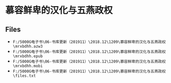 # 慕容鲜卑的汉化与五燕政权

## Files

- `F:/5000G电子书\06-书库更新（201911）\2018.12\1209\慕容鲜卑的汉化与五燕政权\mrxbdhh.azw3`
- `F:/5000G电子书\06-书库更新（201911）\2018.12\1209\慕容鲜卑的汉化与五燕政权\mrxbdhh.epub`
- `F:/5000G电子书\06-书库更新（201911）\2018.12\1209\慕容鲜卑的汉化与五燕政权\mrxbdhh.mobi`
- `F:/5000G电子书\06-书库更新（201911）\2018.12\1209\慕容鲜卑的汉化与五燕政权\files.txt`
